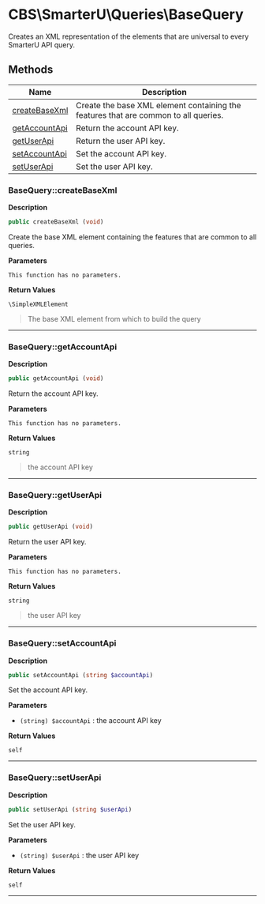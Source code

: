 # CBS\SmarterU\Queries\BaseQuery  

Creates an XML representation of the elements that are universal to every
SmarterU API query.





## Methods

| Name | Description |
|------|-------------|
|[createBaseXml](#basequerycreatebasexml)|Create the base XML element containing the features that are common to all queries.|
|[getAccountApi](#basequerygetaccountapi)|Return the account API key.|
|[getUserApi](#basequerygetuserapi)|Return the user API key.|
|[setAccountApi](#basequerysetaccountapi)|Set the account API key.|
|[setUserApi](#basequerysetuserapi)|Set the user API key.|




### BaseQuery::createBaseXml  

**Description**

```php
public createBaseXml (void)
```

Create the base XML element containing the features that are common to all queries. 

 

**Parameters**

`This function has no parameters.`

**Return Values**

`\SimpleXMLElement`

> The base XML element from which to build the query


<hr />


### BaseQuery::getAccountApi  

**Description**

```php
public getAccountApi (void)
```

Return the account API key. 

 

**Parameters**

`This function has no parameters.`

**Return Values**

`string`

> the account API key


<hr />


### BaseQuery::getUserApi  

**Description**

```php
public getUserApi (void)
```

Return the user API key. 

 

**Parameters**

`This function has no parameters.`

**Return Values**

`string`

> the user API key


<hr />


### BaseQuery::setAccountApi  

**Description**

```php
public setAccountApi (string $accountApi)
```

Set the account API key. 

 

**Parameters**

* `(string) $accountApi`
: the account API key  

**Return Values**

`self`




<hr />


### BaseQuery::setUserApi  

**Description**

```php
public setUserApi (string $userApi)
```

Set the user API key. 

 

**Parameters**

* `(string) $userApi`
: the user API key  

**Return Values**

`self`




<hr />


